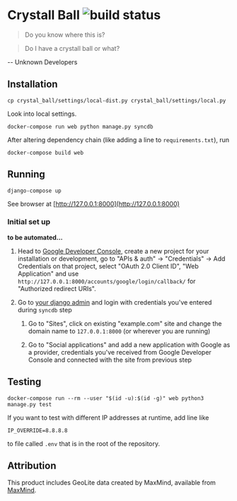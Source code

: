 # Crystall Ball ![build status](https://circleci.com/gh/Almad/crystal-ball.svg?style=shield&circle-token=29702d6a0400c8207e970c20b5fb78510a039e74)

> Do you know where this is?

> Do I have a crystall ball or what?

-- Unknown Developers

## Installation

`cp crystal_ball/settings/local-dist.py crystal_ball/settings/local.py`

Look into local settings.

`docker-compose run web python manage.py syncdb`

After altering dependency chain (like adding a line to `requirements.txt`), run 

`docker-compose build web`

## Running

`django-compose up`

See browser at [http://127.0.0.1:8000](http://127.0.0.1:8000)

### Initial set up

**to be automated...**

1. Head to [Google Developer Console](https://console.developers.google.com), create a new project for your installation or development, go to "APIs & auth" -> "Credentials" -> Add Credentials on that project, select "OAuth 2.0 Client ID", "Web Application" and use `http://127.0.0.1:8000/accounts/google/login/callback/` for "Authorized redirect URIs".

1. Go to [your django admin](http://127.0.0.1:8000/admin/) and login with credentials you've entered during `syncdb` step

	1. Go to "Sites", click on existing "example.com" site and change the domain name to `127.0.0.1:8000` (or wherever you are running)

	1. Go to "Social applications" and add a new application with Google as a provider, credentials you've received from Google Developer Console and connected with the site from previous step

## Testing

`docker-compose run --rm --user "$(id -u):$(id -g)" web python3 manage.py test`

If you want to test with different IP addresses at runtime, add line like

`IP_OVERRIDE=8.8.8.8`

to file called `.env` that is in the root of the repository.

## Attribution

This product includes GeoLite data created by MaxMind, available from 
[MaxMind](http://www.maxmind.com).
